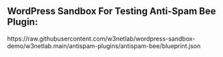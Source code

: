 <h2>WordPress Sandbox For Testing Anti-Spam Bee Plugin: </h2>
https://raw.githubusercontent.com/w3netlab/wordpress-sandbox-demo/w3netlab.main/antispam-plugins/antispam-bee/blueprint.json
